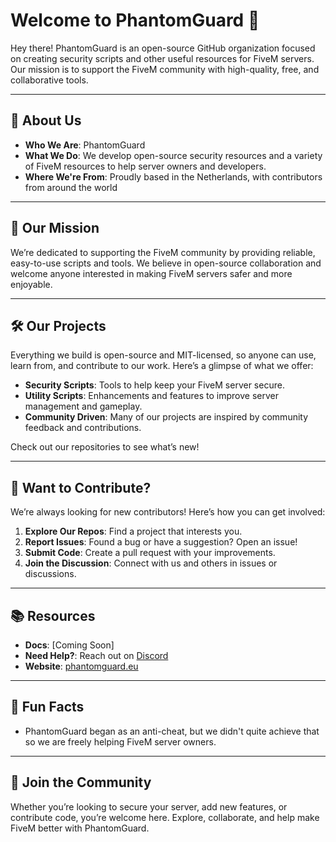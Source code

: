 # Welcome to **PhantomGuard** 👋

Hey there! PhantomGuard is an open-source GitHub organization focused on creating security scripts and other useful resources for FiveM servers. Our mission is to support the FiveM community with high-quality, free, and collaborative tools.

---

## 🌟 **About Us**

- **Who We Are**: PhantomGuard  
- **What We Do**: We develop open-source security resources and a variety of FiveM resources to help server owners and developers.  
- **Where We're From**: Proudly based in the Netherlands, with contributors from around the world  

---

## 🚀 **Our Mission**

We’re dedicated to supporting the FiveM community by providing reliable, easy-to-use scripts and tools. We believe in open-source collaboration and welcome anyone interested in making FiveM servers safer and more enjoyable.

---

## 🛠️ **Our Projects**

Everything we build is open-source and MIT-licensed, so anyone can use, learn from, and contribute to our work. Here’s a glimpse of what we offer:

- **Security Scripts**: Tools to help keep your FiveM server secure.
- **Utility Scripts**: Enhancements and features to improve server management and gameplay.
- **Community Driven**: Many of our projects are inspired by community feedback and contributions.

Check out our repositories to see what’s new!

---

## 🌈 **Want to Contribute?**

We’re always looking for new contributors! Here’s how you can get involved:

1. **Explore Our Repos**: Find a project that interests you.
2. **Report Issues**: Found a bug or have a suggestion? Open an issue!
3. **Submit Code**: Create a pull request with your improvements.
4. **Join the Discussion**: Connect with us and others in issues or discussions.

---

## 📚 **Resources**

- **Docs**: [Coming Soon]  
- **Need Help?**: Reach out on [Discord](https://discord.gg/WB5RUz7RgU)  
- **Website**: [phantomguard.eu](https://phantomguard.eu)  

---

## 🍿 **Fun Facts**

- PhantomGuard began as an anti-cheat, but we didn't quite achieve that so we are freely helping FiveM server owners.

---

## 🧙 **Join the Community**

Whether you’re looking to secure your server, add new features, or contribute code, you’re welcome here. Explore, collaborate, and help make FiveM better with PhantomGuard.

